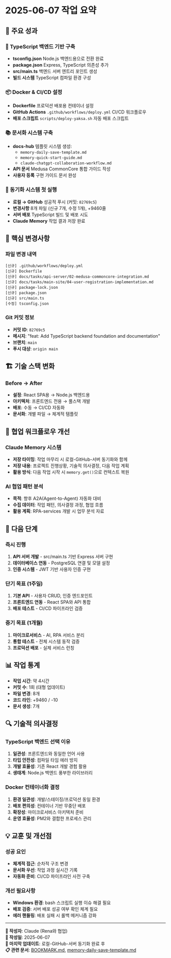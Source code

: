 # 2025-06-07 작업 요약

## 📌 주요 성과

### 🔧 TypeScript 백엔드 기반 구축
- **tsconfig.json** Node.js 백엔드용으로 전환 완료
- **package.json** Express, TypeScript 의존성 추가
- **src/main.ts** 백엔드 서버 엔트리 포인트 생성
- **빌드 시스템** TypeScript 컴파일 환경 구성

### 📦 Docker & CI/CD 설정
- **Dockerfile** 프로덕션 배포용 컨테이너 설정
- **GitHub Actions** `.github/workflows/deploy.yml` CI/CD 워크플로우
- **배포 스크립트** `scripts/deploy-yaksa.sh` 자동 배포 스크립트

### 📚 문서화 시스템 구축
- **docs-hub** 템플릿 시스템 생성:
  - `memory-daily-save-template.md`
  - `memory-quick-start-guide.md` 
  - `claude-chatgpt-collaboration-workflow.md`
- **API 문서** Medusa CommonCore 통합 가이드 작성
- **사용자 등록** 구현 가이드 문서 완성

### 🔄 동기화 시스템 첫 실행
- **로컬 → GitHub** 성공적 푸시 (커밋: `82769c5`)
- **변경사항** 8개 파일 (신규 7개, 수정 1개), +9460줄
- **서버 배포** TypeScript 빌드 및 배포 시도
- **Claude Memory** 작업 결과 저장 완료

## 🎯 핵심 변경사항

### 파일 변경 내역
```
[신규] .github/workflows/deploy.yml
[신규] Dockerfile  
[신규] docs/tasks/api-server/02-medusa-commoncore-integration.md
[신규] docs/tasks/main-site/04-user-registration-implementation.md
[신규] package-lock.json
[신규] package.json
[신규] src/main.ts
[수정] tsconfig.json
```

### Git 커밋 정보
- **커밋 ID**: `82769c5`
- **메시지**: "feat: Add TypeScript backend foundation and documentation"
- **브랜치**: `main`
- **푸시 대상**: `origin main`

## 🏗️ 기술 스택 변화

### Before → After
- **설정**: React SPA용 → Node.js 백엔드용
- **아키텍처**: 프론트엔드 전용 → 풀스택 개발
- **배포**: 수동 → CI/CD 자동화
- **문서화**: 개별 파일 → 체계적 템플릿

## 🔄 협업 워크플로우 개선

### Claude Memory 시스템
- **저장 타이밍**: 작업 마무리 시 로컬-GitHub-서버 동기화와 함께
- **저장 내용**: 프로젝트 진행상황, 기술적 의사결정, 다음 작업 계획
- **활용 방식**: 다음 작업 시작 시 `memory.get()`으로 컨텍스트 복원

### AI 협업 패턴 분석
- **목적**: 향후 A2A(Agent-to-Agent) 자동화 대비
- **수집 데이터**: 작업 패턴, 의사결정 과정, 협업 흐름
- **활용 계획**: RPA-services 개발 시 업무 분석 자료

## 🚀 다음 단계

### 즉시 진행
1. **API 서버 개발** - src/main.ts 기반 Express 서버 구현
2. **데이터베이스 연동** - PostgreSQL 연결 및 모델 설정
3. **인증 시스템** - JWT 기반 사용자 인증 구현

### 단기 목표 (1주일)
1. **기본 API** - 사용자 CRUD, 인증 엔드포인트
2. **프론트엔드 연동** - React SPA와 API 통합
3. **배포 테스트** - CI/CD 파이프라인 검증

### 중기 목표 (1개월)
1. **마이크로서비스** - AI, RPA 서비스 분리
2. **통합 테스트** - 전체 시스템 동작 검증
3. **프로덕션 배포** - 실제 서비스 런칭

## 📊 작업 통계

- **작업 시간**: 약 4시간
- **커밋 수**: 1회 (대형 업데이트)
- **파일 변경**: 8개
- **코드 라인**: +9460 / -10
- **문서 생성**: 7개

## 🔍 기술적 의사결정

### TypeScript 백엔드 선택 이유
1. **일관성**: 프론트엔드와 동일한 언어 사용
2. **타입 안전성**: 컴파일 타임 에러 방지
3. **개발 효율성**: 기존 React 개발 경험 활용
4. **생태계**: Node.js 백엔드 풍부한 라이브러리

### Docker 컨테이너화 결정
1. **환경 일관성**: 개발/스테이징/프로덕션 동일 환경
2. **배포 편의성**: 컨테이너 기반 무중단 배포
3. **확장성**: 마이크로서비스 아키텍처 준비
4. **운영 효율성**: PM2와 결합한 프로세스 관리

## 💡 교훈 및 개선점

### 성공 요인
- **체계적 접근**: 순차적 구조 변경
- **문서화 우선**: 작업 과정 실시간 기록
- **자동화 준비**: CI/CD 파이프라인 사전 구축

### 개선 필요사항
- **Windows 환경**: bash 스크립트 실행 이슈 해결 필요
- **배포 검증**: 서버 배포 성공 여부 확인 체계 필요
- **에러 핸들링**: 배포 실패 시 롤백 메커니즘 강화

---

**📝 작성자**: Claude (Rena와 협업)  
**📅 작성일**: 2025-06-07  
**🔄 마지막 업데이트**: 로컬-GitHub-서버 동기화 완료 후  
**📋 관련 문서**: [BOOKMARK.md](../BOOKMARK.md), [memory-daily-save-template.md](../templates/memory-daily-save-template.md)
